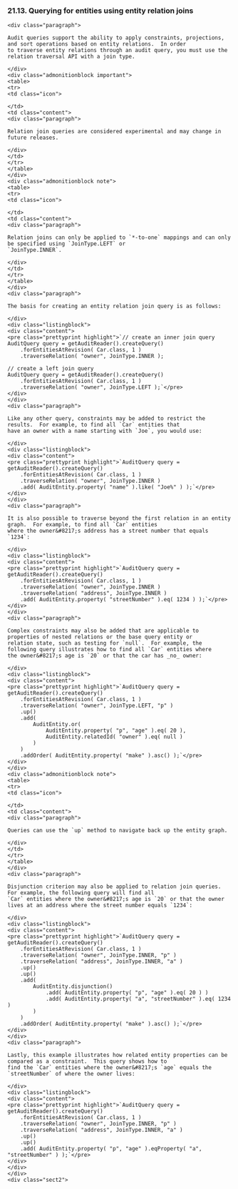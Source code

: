 ### 21.13. Querying for entities using entity relation joins

    <div class="paragraph">

    Audit queries support the ability to apply constraints, projections, and sort operations based on entity relations.  In order
    to traverse entity relations through an audit query, you must use the relation traversal API with a join type.

    </div>
    <div class="admonitionblock important">
    <table>
    <tr>
    <td class="icon">

    </td>
    <td class="content">
    <div class="paragraph">

    Relation join queries are considered experimental and may change in future releases.

    </div>
    </td>
    </tr>
    </table>
    </div>
    <div class="admonitionblock note">
    <table>
    <tr>
    <td class="icon">

    </td>
    <td class="content">
    <div class="paragraph">

    Relation joins can only be applied to `*-to-one` mappings and can only be specified using `JoinType.LEFT` or
    `JoinType.INNER`.

    </div>
    </td>
    </tr>
    </table>
    </div>
    <div class="paragraph">

    The basis for creating an entity relation join query is as follows:

    </div>
    <div class="listingblock">
    <div class="content">
    <pre class="prettyprint highlight">`// create an inner join query
    AuditQuery query = getAuditReader().createQuery()
        .forEntitiesAtRevision( Car.class, 1 )
        .traverseRelation( "owner", JoinType.INNER );

    // create a left join query
    AuditQuery query = getAuditReader().createQuery()
        .forEntitiesAtRevision( Car.class, 1 )
        .traverseRelation( "owner", JoinType.LEFT );`</pre>
    </div>
    </div>
    <div class="paragraph">

    Like any other query, constraints may be added to restrict the results.  For example, to find all `Car` entities that
    have an owner with a name starting with `Joe`, you would use:

    </div>
    <div class="listingblock">
    <div class="content">
    <pre class="prettyprint highlight">`AuditQuery query = getAuditReader().createQuery()
        .forEntitiesAtRevision( Car.class, 1 )
        .traverseRelation( "owner", JoinType.INNER )
        .add( AuditEntity.property( "name" ).like( "Joe%" ) );`</pre>
    </div>
    </div>
    <div class="paragraph">

    It is also possible to traverse beyond the first relation in an entity graph.  For example, to find all `Car` entities
    where the owner&#8217;s address has a street number that equals `1234`:

    </div>
    <div class="listingblock">
    <div class="content">
    <pre class="prettyprint highlight">`AuditQuery query = getAuditReader().createQuery()
        .forEntitiesAtRevision( Car.class, 1 )
        .traverseRelation( "owner", JoinType.INNER )
        .traverseRelation( "address", JoinType.INNER )
        .add( AuditEntity.property( "streetNumber" ).eq( 1234 ) );`</pre>
    </div>
    </div>
    <div class="paragraph">

    Complex constraints may also be added that are applicable to properties of nested relations or the base query entity or
    relation state, such as testing for `null`.  For example, the following query illustrates how to find all `Car` entities where
    the owner&#8217;s age is `20` or that the car has _no_ owner:

    </div>
    <div class="listingblock">
    <div class="content">
    <pre class="prettyprint highlight">`AuditQuery query = getAuditReader().createQuery()
        .forEntitiesAtRevision( Car.class, 1 )
        .traverseRelation( "owner", JoinType.LEFT, "p" )
        .up()
        .add(
            AuditEntity.or(
                AuditEntity.property( "p", "age" ).eq( 20 ),
                AuditEntity.relatedId( "owner" ).eq( null )
            )
        )
        .addOrder( AuditEntity.property( "make" ).asc() );`</pre>
    </div>
    </div>
    <div class="admonitionblock note">
    <table>
    <tr>
    <td class="icon">

    </td>
    <td class="content">
    <div class="paragraph">

    Queries can use the `up` method to navigate back up the entity graph.

    </div>
    </td>
    </tr>
    </table>
    </div>
    <div class="paragraph">

    Disjunction criterion may also be applied to relation join queries.  For example, the following query will find all
    `Car` entities where the owner&#8217;s age is `20` or that the owner lives at an address where the street number equals `1234`:

    </div>
    <div class="listingblock">
    <div class="content">
    <pre class="prettyprint highlight">`AuditQuery query = getAuditReader().createQuery()
        .forEntitiesAtRevision( Car.class, 1 )
        .traverseRelation( "owner", JoinType.INNER, "p" )
        .traverseRelation( "address", JoinType.INNER, "a" )
        .up()
        .up()
        .add(
            AuditEntity.disjunction()
                .add( AuditEntity.property( "p", "age" ).eq( 20 ) )
                .add( AuditEntity.property( "a", "streetNumber" ).eq( 1234 )
            )
        )
        .addOrder( AuditEntity.property( "make" ).asc() );`</pre>
    </div>
    </div>
    <div class="paragraph">

    Lastly, this example illustrates how related entity properties can be compared as a constraint.  This query shows how to
    find the `Car` entities where the owner&#8217;s `age` equals the `streetNumber` of where the owner lives:

    </div>
    <div class="listingblock">
    <div class="content">
    <pre class="prettyprint highlight">`AuditQuery query = getAuditReader().createQuery()
        .forEntitiesAtRevision( Car.class, 1 )
        .traverseRelation( "owner", JoinType.INNER, "p" )
        .traverseRelation( "address", JoinType.INNER, "a" )
        .up()
        .up()
        .add( AuditEntity.property( "p", "age" ).eqProperty( "a", "streetNumber" ) );`</pre>
    </div>
    </div>
    </div>
    <div class="sect2">